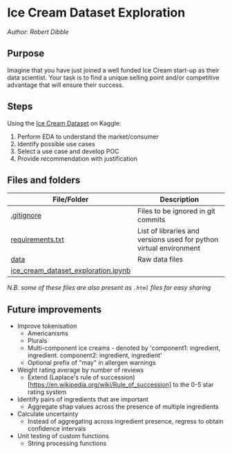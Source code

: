# Ice Cream Dataset Exploration
_Author: Robert Dibble_

## Purpose
Imagine that you have just joined a well funded Ice Cream start-up as their data scientist. Your task is to find a unique selling point and/or competitive advantage that will ensure their success.

## Steps
Using the [Ice Cream Dataset](https://www.kaggle.com/datasets/tysonpo/ice-cream-dataset) on Kaggle:
1. Perform EDA to understand the market/consumer
1. Identify possible use cases
1. Select a use case and develop POC
1. Provide recommendation with justification

## Files and folders
| File/Folder | Description |
| ----------- | ----------- |
| [.gitignore](.gitignore) | Files to be ignored in git commits |
| [requirements.txt](requirements.txt) | List of libraries and versions used for python virtual environment |
| [data](data) | Raw data files |
| [ice_cream_dataset_exploration.ipynb](ice_cream_dataset_exploration.ipynb) |  |

_N.B. some of these files are also present as `.html` files for easy sharing_

## Future improvements
- Improve tokenisation
    - Americanisms
    - Plurals
    - Multi-component ice creams - denoted by 'component1: ingredient, ingredient. component2: ingredient, ingredient'
    - Optional prefix of "may" in allergen warnings
- Weight rating average by number of reviews
    - Extend (Laplace's rule of succession)[https://en.wikipedia.org/wiki/Rule_of_succession] to the 0-5 star rating system
- Identify pairs of ingredients that are important
    - Aggregate shap values across the presence of multiple ingredients
- Calculate uncertainty
    - Instead of aggregating across ingredient presence, regress to obtain confidence intervals
- Unit testing of custom functions
    - String processing functions